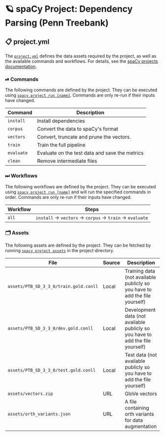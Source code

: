 <!-- SPACY PROJECT: AUTO-GENERATED DOCS START (do not remove) -->

# 🪐 spaCy Project: Dependency Parsing (Penn Treebank)

## 📋 project.yml

The [`project.yml`](project.yml) defines the data assets required by the
project, as well as the available commands and workflows. For details, see the
[spaCy projects documentation](https://spacy.io/usage/projects).

### ⏯ Commands

The following commands are defined by the project. They
can be executed using [`spacy project run [name]`](https://spacy.io/api/cli#project-run).
Commands are only re-run if their inputs have changed.

| Command | Description |
| --- | --- |
| `install` | Install dependencies |
| `corpus` | Convert the data to spaCy's format |
| `vectors` | Convert, truncate and prune the vectors. |
| `train` | Train the full pipeline |
| `evaluate` | Evaluate on the test data and save the metrics |
| `clean` | Remove intermediate files |

### ⏭ Workflows

The following workflows are defined by the project. They
can be executed using [`spacy project run [name]`](https://spacy.io/api/cli#project-run)
and will run the specified commands in order. Commands are only re-run if their
inputs have changed.

| Workflow | Steps |
| --- | --- |
| `all` | `install` &rarr; `vectors` &rarr; `corpus` &rarr; `train` &rarr; `evaluate` |

### 🗂 Assets

The following assets are defined by the project. They can
be fetched by running [`spacy project assets`](https://spacy.io/api/cli#project-assets)
in the project directory.

| File | Source | Description |
| --- | --- | --- |
| `assets/PTB_SD_3_3_0/train.gold.conll` | Local | Training data (not available publicly so you have to add the file yourself) |
| `assets/PTB_SD_3_3_0/dev.gold.conll` | Local | Development data (not available publicly so you have to add the file yourself) |
| `assets/PTB_SD_3_3_0/test.gold.conll` | Local | Test data (not available publicly so you have to add the file yourself) |
| `assets/vectors.zip` | URL | GloVe vectors |
| `assets/orth_variants.json` | URL | A file containing orth variants for data augmentation |

<!-- SPACY PROJECT: AUTO-GENERATED DOCS END (do not remove) -->
